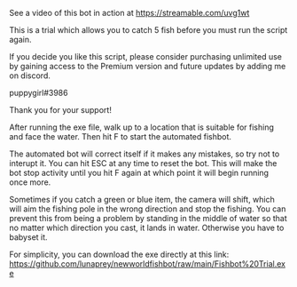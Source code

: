 See a video of this bot in action at https://streamable.com/uvg1wt

This is a trial which allows you to catch 5 fish before you must run the script again.

If you decide you like this script, please consider purchasing unlimited use by gaining access to the Premium version and future updates by adding me on discord.

puppygirl#3986

Thank you for your support!

After running the exe file, walk up to a location that is suitable for fishing and face the water. Then hit F to start the automated fishbot.

The automated bot will correct itself if it makes any mistakes, so try not to interupt it. You can hit ESC at any time to reset the bot. This will make the bot stop activity until you hit F again at which point it will begin running once more.

Sometimes if you catch a green or blue item, the camera will shift, which will aim the fishing pole in the wrong direction and stop the fishing. You can prevent this from being a problem by standing in the middle of water so that no matter which direction you cast, it lands in water. Otherwise you have to babyset it.

For simplicity, you can download the exe directly at this link: https://github.com/lunaprey/newworldfishbot/raw/main/Fishbot%20Trial.exe
